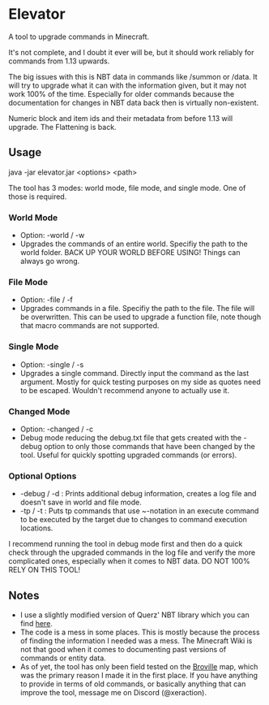 # Elevator

A tool to upgrade commands in Minecraft.

It's not complete, and I doubt it ever will be, but it should work reliably for commands from 1.13 upwards.

The big issues with this is NBT data in commands like /summon or /data. It will try to upgrade what it can with the information given, but it may not work 100% of the time. Especially for older commands because the documentation for changes in NBT data back then is virtually non-existent.

Numeric block and item ids and their metadata from before 1.13 will upgrade. The Flattening is back.

## Usage
java -jar elevator.jar \<options\> \<path\>

The tool has 3 modes: world mode, file mode, and single mode. One of those is required.
### World Mode
- Option: -world / -w
- Upgrades the commands of an entire world. Specifiy the path to the world folder. BACK UP YOUR WORLD BEFORE USING! Things can always go wrong.
### File Mode
- Option: -file / -f
- Upgrades commands in a file. Specifiy the path to the file. The file will be overwritten. This can be used to upgrade a function file, note though that macro commands are not supported.
### Single Mode
- Option: -single / -s
- Upgrades a single command. Directly input the command as the last argument. Mostly for quick testing purposes on my side as quotes need to be escaped. Wouldn't recommend anyone to actually use it.
### Changed Mode
- Option: -changed / -c
- Debug mode reducing the debug.txt file that gets created with the -debug option to only those commands that have been changed by the tool. Useful for quickly spotting upgraded commands (or errors).

### Optional Options
- -debug / -d : Prints additional debug information, creates a log file and doesn't save in world and file mode.
- -tp / -t : Puts tp commands that use ~-notation in an execute command to be executed by the target due to changes to command execution locations.

I recommend running the tool in debug mode first and then do a quick check through the upgraded commands in the log file and verify the more complicated ones, especially when it comes to NBT data. DO NOT 100% RELY ON THIS TOOL!

## Notes
- I use a slightly modified version of Querz' NBT library which you can find [here](https://github.com/Querz/NBT).
- The code is a mess in some places. This is mostly because the process of finding the information I needed was a mess. The Minecraft Wiki is not that good when it comes to documenting past versions of commands or entity data.
- As of yet, the tool has only been field tested on the [Broville](oldshoes.ca) map, which was the primary reason I made it in the first place. If you have anything to provide in terms of old commands, or basically anything that can improve the tool, message me on Discord (@xeraction).
